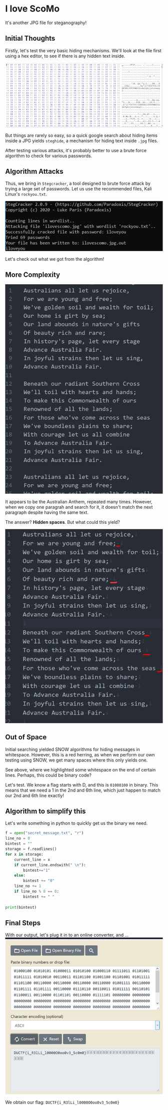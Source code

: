 # I love ScoMo
It's another JPG file for steganography! 

## Initial Thoughts
Firstly, let's test the very basic hiding mechanisms. We'll look at the file first using a hex editor, to see if there is any hidden text inside.

![image](Nothing.png "Doesn't look like anything special")

But things are rarely so easy, so a quick google search about hiding items inside a JPG yields `steghide`, a mechanism for hiding text inside `.jpg` files.

After testing various attacks, it's probably better to use a brute force algorithm to check for various passwords.

## Algorithm Attacks
Thus, we bring in `Stegcracker`, a tool designed to brute force attack by trying a large set of passwords. Let us use the recommended files, Kali Linux's `rockyou.txt`.

![image](Huh.png "Neat, a response!")

Let's check out what we got from the algorithm!

## More Complexity
![image](VeryFunny.png "Very Funny, admins.")

It appears to be the Australian Anthem, repeated many times. However, when we copy one paragrah and search for it, it doesn't match the next paragraph despite having the same text.

The answer? **Hidden spaces**. But what could this yield?

![image](Whitespace.png "Suspicious.")

## Out of Space
Initial searching yielded SNOW algorithms for hiding messages in whitespace. However, this is a red herring, as when we perform our own testing using SNOW, we get many spaces where this only yields one.

See above, where we highlighted some whitespace on the end of certain lines. Perhaps, this could be binary code?

Let's test. We know a flag starts with D, and this is `01000100` in binary. This means that we need a 1 in the 2nd and 6th line, which just happen to match our 2nd and 6th line exactly!

## Algorithm to simplify this
Let's write something in python to quickly get us the binary we need.

```python
f = open("secret_message.txt", "r")
line_no = 0
bintest = ""
storage = f.readlines()
for x in storage:
    current_line = x
    if current_line.endswith(" \n"):
        bintest+="1"
    else:
        bintest += "0"
    line_no += 1
    if line_no % 8 == 0:
        bintest += " "

print(bintest)
```
## Final Steps
With our output, let's plug it in to an online converter, and ...
![image](Final.png "It's done!")

We obtain our flag: `DUCTF{i_R3lLi_l0000O0oo0v3_5c0m0}`
